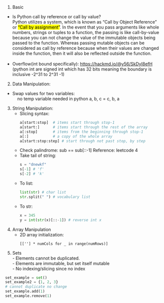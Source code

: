 1. Basic
- Is Python call by reference or call by value?
   <br>Python utilizes a system, which is known as “Call by Object Reference” or <mark>“Call by assignment”</mark>. In the event that you pass arguments like whole numbers, strings or tuples to a function, the passing is like call-by-value because you can not change the value of the immutable objects being passed to the function. Whereas passing mutable objects can be considered as call by reference because when their values are changed inside the function, then it will also be reflected outside the function.
<br><br>
- Overflow(int bound specifically): https://hackmd.io/@y56/SkDyI8efH (python int are signed int which has 32 bits
meaning the boundary is inclusive -2^31 to 2^31 -1)
2. Data Manipulation:
- Swap values for two variables: <br>&nbsp;&nbsp;&nbsp;&nbsp;no temp variable needed in python a, b, c = c, b, a 
3. String Manipulation:
   - Slicing syntax:
      ```python
      a[start:stop]  # items start through stop-1
      a[start:]      # items start through the rest of the array
      a[:stop]       # items from the beginning through stop-1
      a[:]           # a copy of the whole array
      a[start:stop:step] # start through not past stop, by step
      ```
   - Check palindrome: sub == sub[::-1] Reference: leetcode 4
   - Take tail of string: 
       ```python
       s = "dnewkf"
       s[-1] # 'f'
       s[-2] # 'k'
       ```
   - To list:
       ```python
       list(str) # char list
       str.split(" ") # vocabulary list
       ```
   - To str:
       ```python
       x = 345
       y = int(str(x)[::-1]) # reverse int x
       ```
4. Array Manipulation
   - 2D array initialization:
       ```
       [[''] * numCols for _ in range(numRows)]
       ```
5. Sets
      <br> - Elements cannot be duplicated.
      <br> - Elements are immutable, but set itself mutable
      <br> - No indexing/slicing since no index
```python
set_example = set() 
set_example2 = {1, 2, 3}
# cannot duplicate no change
set_example.add(1)
set_example.remove(1)
```
